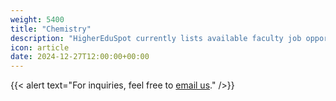 ```yaml
---
weight: 5400
title: "Chemistry"
description: "HigherEduSpot currently lists available faculty job opportunities in chemistry."
icon: article
date: 2024-12-27T12:00:00+00:00
---
```


{{< alert text="For inquiries, feel free to [email us](mailto:support@highereduspot.com)." />}}